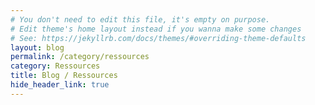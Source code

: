 ```yaml
---
# You don't need to edit this file, it's empty on purpose.
# Edit theme's home layout instead if you wanna make some changes
# See: https://jekyllrb.com/docs/themes/#overriding-theme-defaults
layout: blog
permalink: /category/ressources
category: Ressources
title: Blog / Ressources
hide_header_link: true
---
```


